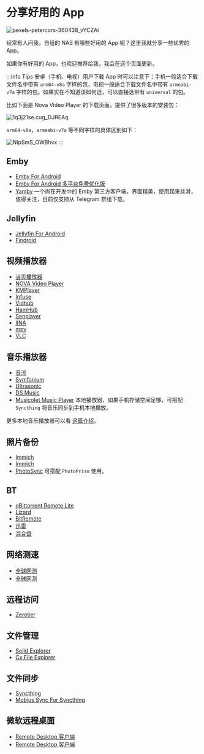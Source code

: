 # 分享好用的 App

![pexels-petercors-360438_vYCZAi](https://img.slarker.me/wiki/pexels-petercors-360438_vYCZAi.jpg)

经常有人问我，自组的 NAS 有哪些好用的 App 呢？这里我就分享一些优秀的 App。

如果你有好用的 App，也欢迎推荐给我，我会在这个页面更新。

:::info Tips
安卓（手机、电视）用户下载 App 时可以注意下：手机一般适合下载文件名中带有 `arm64-v8a` 字样的包，电视一般适合下载文件名中带有 `armeabi-v7a` 字样的包。如果实在不知道该如何选，可以直接选带有 `universal` 的包。

比如下面是 Nova Video Player 的下载页面，提供了很多版本的安装包：

![1q3j21se.cug_DJREAq](https://img.slarker.me/wiki/1q3j21se.cug_DJREAq.png)

`arm64-v8a`，`armeabi-v7a` 等不同字样的具体区别如下：

![NIpSmS_OWBhvx](https://img.slarker.me/wiki/NIpSmS_OWBhvx.png)
:::

## Emby 

- [Emby For Android](https://emby.media/emby-for-android.html) <Badge type="tip" text="Android" /><Badge type="warning" text="官方" />
- [Emby For Android 多平台免费优化版](https://www.lckp.top/thing/emby-client/) <Badge type="tip" text="Android" />
- [Yamby](https://t.me/yamby_release) <Badge type="tip" text="Android" /> 一个尚在开发中的 Emby 第三方客户端，界面精美，使用起来丝滑，值得关注，目前仅支持从 Telegram 群组下载。

## Jellyfin

- [Jellyfin For Android](https://github.com/jellyfin/jellyfin-android) <Badge type="tip" text="Android" /><Badge type="warning" text="官方" />
- [Findroid](https://github.com/jarnedemeulemeester/findroid) <Badge type="tip" text="Android" />

## 视频播放器

- [当贝播放器](https://www.dangbei.com/player/) <Badge type="tip" text="Android TV" />
- [NOVA Video Player](https://github.com/nova-video-player/aos-AVP/releases/) <Badge type="tip" text="Android TV" />
- [KMPlayer](https://play.google.com/store/apps/details?id=com.kmplayer&hl=en_US) <Badge type="tip" text="Android" />
- [Infuse](https://apps.apple.com/us/app/infuse-video-player/id1136220934) <Badge type="tip" text="iOS" />
- [Vidhub](https://apps.apple.com/cn/app/vidhub-%E9%AB%98%E6%B8%85%E5%BD%B1%E7%89%87%E8%A7%86%E9%A2%91%E6%92%AD%E6%94%BE%E5%99%A8-%E5%BF%AB%E6%92%AD%E9%98%BF%E9%87%8C%E4%BA%91%E7%9B%98-%E7%99%BE%E5%BA%A6%E7%BD%91%E7%9B%98/id1659622164) <Badge type="tip" text="iOS" /><Badge type="tip" text="macOS" />
- [HamHub](https://apps.apple.com/us/app/hamhub/id6458691598) <Badge type="tip" text="iOS" />
- [Senplayer](https://apps.apple.com/us/app/senplayer-hdr-media-player/id6443975850) <Badge type="tip" text="iOS" /><Badge type="tip" text="tvOS" />
- [IINA](https://iina.io/) <Badge type="tip" text="macOS" />
- [mpv](https://mpv.io/) <Badge type="tip" text="macOS" /><Badge type="tip" text="Windows" />
- [VLC](https://www.videolan.org/) <Badge type="tip" text="macOS" /><Badge type="tip" text="Windows" />

## 音乐播放器

- [音流](https://music.aqzscn.cn/) <Badge type="tip" text="Android" /><Badge type="tip" text="iOS" />
- [Symfonium](https://symfonium.app/) <Badge type="tip" text="Android" />
- [Ultrasonic](https://ultrasonic.gitlab.io/) <Badge type="tip" text="Android" />
- [DS Music](https://apps.apple.com/cn/app/ds-music-synology%E7%BE%A4%E6%99%96nas%E9%9F%B3%E4%B9%90%E6%92%AD%E6%94%BE%E5%99%A8/id6476442387) <Badge type="tip" text="iOS" />
- [Musicolet Music Player](https://play.google.com/store/apps/details?id=in.krosbits.musicolet&hl=en_US) <Badge type="tip" text="Android" /> 本地播放器，如果手机存储空间足够，可搭配 `Syncthing` 将音乐同步到手机本地播放。

更多本地音乐播放器可以看 [这篇介绍](https://sspai.com/post/77789)。

## 照片备份

- [Immich](https://github.com/immich-app/immich/releases) <Badge type="tip" text="Android" /><Badge type="warning" text="官方" />
- [Immich](https://apps.apple.com/us/app/immich/id1613945652) <Badge type="tip" text="iOS" /><Badge type="warning" text="官方" />
- [PhotoSync](https://www.photosync-app.com/home) <Badge type="tip" text="Android" /><Badge type="tip" text="iOS" /> 可搭配 `PhotoPrism` 使用。

## BT

- [qBittorrent Remote Lite](https://play.google.com/store/apps/details?id=me.fengmlo.qbRemoteFree&hl=en_US) <Badge type="tip" text="Android" />
- [Lizard](https://nagornyi.su/lizard/) <Badge type="tip" text="macOS" />
- [BitRemote](https://testflight.apple.com/join/yOuPRI3A) <Badge type="tip" text="iOS" /><Badge type="danger" text="TestFlight" />
- [迅雷](https://m.xunlei.com/) <Badge type="tip" text="Android" /><Badge type="tip" text="iOS" />
- [混合盘](https://hunhepan.com/) <Badge type="tip" text="Android" />

## 网络测速

- [全球网测](https://apps.apple.com/cn/app/%E5%85%A8%E7%90%83%E7%BD%91%E6%B5%8B/id1668623776) <Badge type="tip" text="iOS" /><Badge type="warning" text="官方" />
- [全球网测](http://dlc.cnspeedtest.com:8088/TaierAndroid/download/globalspeed_down.html) <Badge type="tip" text="Android" /><Badge type="warning" text="官方" />

## 远程访问

- [Zerotier](https://www.zerotier.com/download/) <Badge type="tip" text="Android" /><Badge type="tip" text="iOS" /><Badge type="warning" text="官方" />

## 文件管理

- [Soild Explorer](https://neatbytes.com/solidexplorer/) <Badge type="tip" text="Android" />
- [Cx File Explorer](https://cxfileexplorer.com/) <Badge type="tip" text="Android" />

## 文件同步

- [Syncthing](https://play.google.com/store/apps/details?id=com.nutomic.syncthingandroid) <Badge type="tip" text="Android" /><Badge type="warning" text="官方" />
- [Mobius Sync For Syncthing](https://apps.apple.com/us/app/m%C3%B6bius-sync/id1539203216) <Badge type="tip" text="iOS" />

## 微软远程桌面

- [Remote Desktop 客户端](https://play.google.com/store/apps/details?id=com.microsoft.rdc.androidx) <Badge type="tip" text="Android" /><Badge type="warning" text="官方" />
- [Remote Desktop 客户端](https://apps.apple.com/us/app/remote-desktop-mobile/id714464092) <Badge type="tip" text="iOS" /><Badge type="warning" text="官方" />